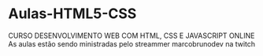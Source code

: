 # Aulas-HTML5-CSS
 CURSO DESENVOLVIMENTO WEB COM HTML, CSS E JAVASCRIPT ONLINE
 As aulas estão sendo ministradas pelo streammer marcobrunodev na twitch